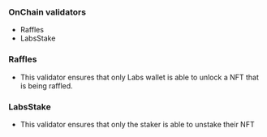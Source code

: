 ### OnChain validators
- Raffles
- LabsStake

### Raffles
- This validator ensures that only Labs wallet is able to unlock a NFT that is being raffled.

### LabsStake
- This validator ensures that only the staker is able to unstake their NFT
